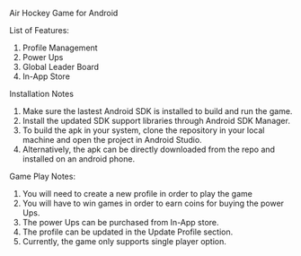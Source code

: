 Air Hockey Game for Android

List of Features:
  1) Profile Management
  2) Power Ups
  3) Global Leader Board
  4) In-App Store
  
Installation Notes
1) Make sure the lastest Android SDK is installed to build and run the game.
2) Install the updated SDK support libraries through Android SDK Manager.
3) To build the apk in your system, clone the repository in your local machine and open the project in Android Studio.
4) Alternatively, the apk can be directly downloaded from the repo and installed on an android phone.

Game Play Notes:
1) You will need to create a new profile in order to play the game 
2) You will have to win games in order to earn coins for buying the power Ups. 
3) The power Ups can be purchased from In-App store.
4) The profile can be updated in the Update Profile section.
5) Currently, the game only supports single player option.
